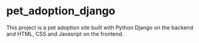 # pet_adoption_django
This project is a pet adoption site built with Python Django on the backend and HTML, CSS and Javasript on the frontend.
